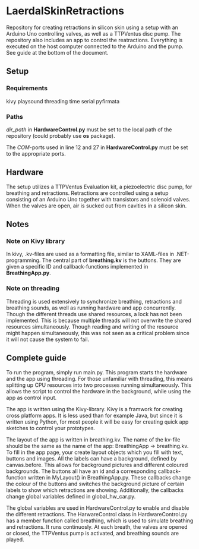 # LaerdalSkinRetractions
Repository for creating retractions in silicon skin using a setup with an Arduino Uno controlling valves, as well as a TTPVentus disc pump. The repository also includes an app to control the reatractions. Everything is executed on the host computer connected to the Arduino and the pump. See guide at the bottom of the document.

## Setup
### Requirements
kivy
playsound
threading
time
serial
pyfirmata

### Paths
*dir_path* in **HardwareControl.py** must be set to the local path of the repository (could probably use **os** package).

The *COM*-ports used in line 12 and 27 in **HardwareControl.py** must be set to the appropriate ports.

## Hardware
The setup utilizes a TTPVentus Evaluation kit, a piezoelectric disc pump, for breathing and retractions. Retractions are controlled using a setup consisting of an Arduino Uno together with transistors and solenoid valves. When the valves are open, air is sucked out from cavities in a silicon skin.

## Notes
### Note on Kivy library
In kivy, .kv-files are used as a formatting file, similar to XAML-files in .NET-programming. The central part of **breathing.kv** is the buttons. They are given a specific ID and callback-functions implemented in **BreathingApp.py**.

### Note on threading
Threading is used extensively to synchronize breathing, retractions and breathing sounds, as well as running hardware and app concurrently. Though the different threads use shared resources, a lock has not been implemented. This is because multiple threads will not overwrite the shared resources simultaneously. Though reading and writing of the resource might happen simultaneously, this was not seen as a critical problem since it will not cause the system to fail.

## Complete guide
To run the program, simply run main.py. This program starts the hardware and the app using threading. For those unfamiliar with threading, this means splitting up CPU resources into two processes running simultaneously. This allows the script to control the hardware in the background, while using the app as control input.

The app is written using the Kivy-library. Kivy is a framwork for creating cross platform apps. It is less used than for example Java, but since it is written using Python, for most people it will be easy for creating quick app sketches to control your prototypes.

The layout of the app is written in breathing.kv. The name of the kv-file should be the same as the name of the app: BreathingApp -> breathing.kv. To fill in the app page, your create layout objects which you fill with text, buttons and images. All the labels can have a background, defined by canvas.before. This allows for background pictures and different coloured backgrounds. The buttons all have an id and a corresponding callback-function written in MyLayout() in BreathingApp.py. These callbacks change the colour of the buttons and switches the background picture of certain labels to show which retractions are showing. Additionally, the callbacks change global variables defined in global_hw_car.py.

The global variables are used in HardwareControl.py to enable and disable the different retractions. The HarwareControl class in HardwareControl.py has a member function called breathing, which is used to simulate breathing and retractions. It runs continuosly. At each breath, the valves are opened or closed, the TTPVentus pump is activated, and breathing sounds are played. 